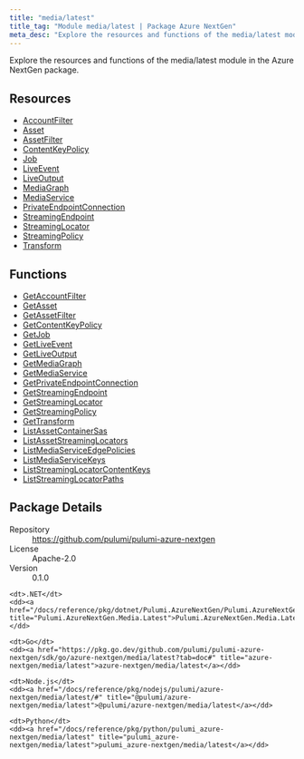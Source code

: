 ```yaml
---
title: "media/latest"
title_tag: "Module media/latest | Package Azure NextGen"
meta_desc: "Explore the resources and functions of the media/latest module in the Azure NextGen package."
---
```


<!-- WARNING: this file was generated by Pulumi Docs Generator. -->
<!-- Do not edit by hand unless you're certain you know what you are doing! -->

Explore the resources and functions of the media/latest module in the Azure NextGen package.

<h2 id="resources">Resources</h2>
<ul class="api">
    <li><a href="accountfilter" title="AccountFilter"><span class="symbol resource"></span>AccountFilter</a></li>
    <li><a href="asset" title="Asset"><span class="symbol resource"></span>Asset</a></li>
    <li><a href="assetfilter" title="AssetFilter"><span class="symbol resource"></span>AssetFilter</a></li>
    <li><a href="contentkeypolicy" title="ContentKeyPolicy"><span class="symbol resource"></span>ContentKeyPolicy</a></li>
    <li><a href="job" title="Job"><span class="symbol resource"></span>Job</a></li>
    <li><a href="liveevent" title="LiveEvent"><span class="symbol resource"></span>LiveEvent</a></li>
    <li><a href="liveoutput" title="LiveOutput"><span class="symbol resource"></span>LiveOutput</a></li>
    <li><a href="mediagraph" title="MediaGraph"><span class="symbol resource"></span>MediaGraph</a></li>
    <li><a href="mediaservice" title="MediaService"><span class="symbol resource"></span>MediaService</a></li>
    <li><a href="privateendpointconnection" title="PrivateEndpointConnection"><span class="symbol resource"></span>PrivateEndpointConnection</a></li>
    <li><a href="streamingendpoint" title="StreamingEndpoint"><span class="symbol resource"></span>StreamingEndpoint</a></li>
    <li><a href="streaminglocator" title="StreamingLocator"><span class="symbol resource"></span>StreamingLocator</a></li>
    <li><a href="streamingpolicy" title="StreamingPolicy"><span class="symbol resource"></span>StreamingPolicy</a></li>
    <li><a href="transform" title="Transform"><span class="symbol resource"></span>Transform</a></li>
</ul>

<h2 id="functions">Functions</h2>
<ul class="api">
    <li><a href="getaccountfilter" title="GetAccountFilter"><span class="symbol function"></span>GetAccountFilter</a></li>
    <li><a href="getasset" title="GetAsset"><span class="symbol function"></span>GetAsset</a></li>
    <li><a href="getassetfilter" title="GetAssetFilter"><span class="symbol function"></span>GetAssetFilter</a></li>
    <li><a href="getcontentkeypolicy" title="GetContentKeyPolicy"><span class="symbol function"></span>GetContentKeyPolicy</a></li>
    <li><a href="getjob" title="GetJob"><span class="symbol function"></span>GetJob</a></li>
    <li><a href="getliveevent" title="GetLiveEvent"><span class="symbol function"></span>GetLiveEvent</a></li>
    <li><a href="getliveoutput" title="GetLiveOutput"><span class="symbol function"></span>GetLiveOutput</a></li>
    <li><a href="getmediagraph" title="GetMediaGraph"><span class="symbol function"></span>GetMediaGraph</a></li>
    <li><a href="getmediaservice" title="GetMediaService"><span class="symbol function"></span>GetMediaService</a></li>
    <li><a href="getprivateendpointconnection" title="GetPrivateEndpointConnection"><span class="symbol function"></span>GetPrivateEndpointConnection</a></li>
    <li><a href="getstreamingendpoint" title="GetStreamingEndpoint"><span class="symbol function"></span>GetStreamingEndpoint</a></li>
    <li><a href="getstreaminglocator" title="GetStreamingLocator"><span class="symbol function"></span>GetStreamingLocator</a></li>
    <li><a href="getstreamingpolicy" title="GetStreamingPolicy"><span class="symbol function"></span>GetStreamingPolicy</a></li>
    <li><a href="gettransform" title="GetTransform"><span class="symbol function"></span>GetTransform</a></li>
    <li><a href="listassetcontainersas" title="ListAssetContainerSas"><span class="symbol function"></span>ListAssetContainerSas</a></li>
    <li><a href="listassetstreaminglocators" title="ListAssetStreamingLocators"><span class="symbol function"></span>ListAssetStreamingLocators</a></li>
    <li><a href="listmediaserviceedgepolicies" title="ListMediaServiceEdgePolicies"><span class="symbol function"></span>ListMediaServiceEdgePolicies</a></li>
    <li><a href="listmediaservicekeys" title="ListMediaServiceKeys"><span class="symbol function"></span>ListMediaServiceKeys</a></li>
    <li><a href="liststreaminglocatorcontentkeys" title="ListStreamingLocatorContentKeys"><span class="symbol function"></span>ListStreamingLocatorContentKeys</a></li>
    <li><a href="liststreaminglocatorpaths" title="ListStreamingLocatorPaths"><span class="symbol function"></span>ListStreamingLocatorPaths</a></li>
</ul>

<h2 id="package-details">Package Details</h2>
<dl class="package-details">
	<dt>Repository</dt>
	<dd><a href="https://github.com/pulumi/pulumi-azure-nextgen">https://github.com/pulumi/pulumi-azure-nextgen</a></dd>
	<dt>License</dt>
	<dd>Apache-2.0</dd>
	<dt>Version</dt>
	<dd>0.1.0</dd>
</dl>



<dl class="tabular">

    <dt>.NET</dt>
    <dd><a href="/docs/reference/pkg/dotnet/Pulumi.AzureNextGen/Pulumi.AzureNextGen.Media.Latest.html" title="Pulumi.AzureNextGen.Media.Latest">Pulumi.AzureNextGen.Media.Latest</a></dd>

    <dt>Go</dt>
    <dd><a href="https://pkg.go.dev/github.com/pulumi/pulumi-azure-nextgen/sdk/go/azure-nextgen/media/latest?tab=doc#" title="azure-nextgen/media/latest">azure-nextgen/media/latest</a></dd>

    <dt>Node.js</dt>
    <dd><a href="/docs/reference/pkg/nodejs/pulumi/azure-nextgen/media/latest/#" title="@pulumi/azure-nextgen/media/latest">@pulumi/azure-nextgen/media/latest</a></dd>

    <dt>Python</dt>
    <dd><a href="/docs/reference/pkg/python/pulumi_azure-nextgen/media/latest" title="pulumi_azure-nextgen/media/latest">pulumi_azure-nextgen/media/latest</a></dd>

</dl>

